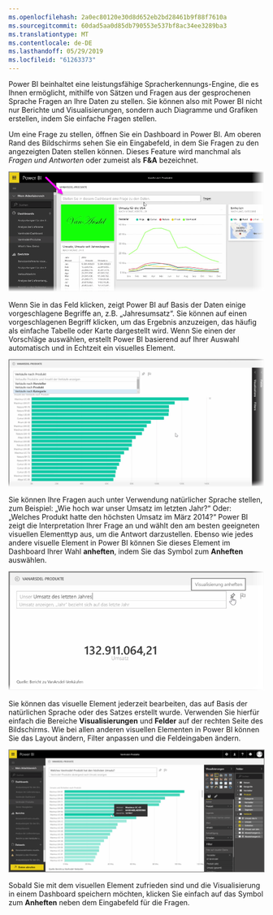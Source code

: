 ```yaml
---
ms.openlocfilehash: 2a0ec80120e30d8d652eb2bd28461b9f88f7610a
ms.sourcegitcommit: 60dad5aa0d85db790553e537bf8ac34ee3289ba3
ms.translationtype: MT
ms.contentlocale: de-DE
ms.lasthandoff: 05/29/2019
ms.locfileid: "61263373"
---
```

Power BI beinhaltet eine leistungsfähige Spracherkennungs-Engine, die es Ihnen ermöglicht, mithilfe von Sätzen und Fragen aus der gesprochenen Sprache Fragen an Ihre Daten zu stellen. Sie können also mit Power BI nicht nur Berichte und Visualisierungen, sondern auch Diagramme und Grafiken erstellen, indem Sie einfache Fragen stellen.

Um eine Frage zu stellen, öffnen Sie ein Dashboard in Power BI. Am oberen Rand des Bildschirms sehen Sie ein Eingabefeld, in dem Sie Fragen zu den angezeigten Daten stellen können. Dieses Feature wird manchmal als *Fragen und Antworten* oder zumeist als **F&A** bezeichnet.

![](media/4-3-asking-questions-natural-language/4-3_1.png)

Wenn Sie in das Feld klicken, zeigt Power BI auf Basis der Daten einige vorgeschlagene Begriffe an, z.B. „Jahresumsatz“. Sie können auf einen vorgeschlagenen Begriff klicken, um das Ergebnis anzuzeigen, das häufig als einfache Tabelle oder Karte dargestellt wird. Wenn Sie einen der Vorschläge auswählen, erstellt Power BI basierend auf Ihrer Auswahl automatisch und in Echtzeit ein visuelles Element.

![](media/4-3-asking-questions-natural-language/4-3_2.png)

Sie können Ihre Fragen auch unter Verwendung natürlicher Sprache stellen, zum Beispiel: „Wie hoch war unser Umsatz im letzten Jahr?“ Oder: „Welches Produkt hatte den höchsten Umsatz im März 2014?“ Power BI zeigt die Interpretation Ihrer Frage an und wählt den am besten geeigneten visuellen Elementtyp aus, um die Antwort darzustellen. Ebenso wie jedes andere visuelle Element in Power BI können Sie dieses Element im Dashboard Ihrer Wahl **anheften**, indem Sie das Symbol zum **Anheften** auswählen.

![](media/4-3-asking-questions-natural-language/4-3_3.png)

Sie können das visuelle Element jederzeit bearbeiten, das auf Basis der natürlichen Sprache oder des Satzes erstellt wurde. Verwenden Sie hierfür einfach die Bereiche **Visualisierungen** und **Felder** auf der rechten Seite des Bildschirms. Wie bei allen anderen visuellen Elementen in Power BI können Sie das Layout ändern, Filter anpassen und die Feldeingaben ändern.

![](media/4-3-asking-questions-natural-language/4-3_4.png)

Sobald Sie mit dem visuellen Element zufrieden sind und die Visualisierung in einem Dashboard speichern möchten, klicken Sie einfach auf das Symbol zum **Anheften** neben dem Eingabefeld für die Fragen.

